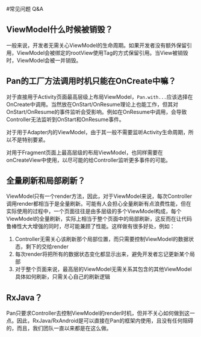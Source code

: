 #常见问题 Q&A

## ViewModel什么时候被销毁？

一般来说，开发者无需关心ViewModel的生命周期。如果开发者没有额外保留引用，ViewModel会被绑定的rootView使用Tag的方式保留引用。当View被销毁时，ViewModel会被一并销毁。


## Pan的工厂方法调用时机只能在OnCreate中嘛？

对于直接用于Activity页面最高层级上布局ViewModel，```Pan.with...```应该选择在OnCreate中调用。当然放在OnStart/OnResume理论上也能工作，但其对OnStart/OnResume的事件监听会受影响。例如在OnResume中调用，会导致Controller无法监听到OnStart和OnResume事件。

对于用于Adapter内的ViewModel，由于其一般不需要监听Activity生命周期，所以不是特别要紧。

对用于Fragment页面上最高层级的布局ViewModel，也同样需要在onCreateView中使用，以尽可能的给Controller监听更多事件的可能。

## 全量刷新和局部刷新？

ViewModel只有一个render方法，因此，对于ViewModel来说，每次Controller调用render都相当于是全量刷新。可能有人会担心全量刷新有点浪费性能，但在实际使用的过程中，一个页面往往是由多层级的多个ViewModel构成，每个ViewModel的全量刷新，实际上相当于整个页面中的局部刷新，这反而在让代码鲁棒性大大增强的同时，尽可能兼顾了性能。这样做有很多好处，例如：

1. Controller无需关心该刷新那个局部位置，而只需要控制ViewModel的数据状态，剩下的交给render
2. 每次render将把所有的数据状态变化都显示出来，避免开发者忘记更新某个局部
3. 对于整个页面来说，最高层的ViewModel无需关系其包含的其他ViewModel具体如何刷新，只需关心自己的刷新逻辑


## RxJava？

Pan只要求Controller去控制ViewModel的render时机，但并不关心如何做到这一点。因此，RxJava/RxAndroid是可以直接在Pan的框架内使用，且没有任何阻碍的，而且，我们团队一直以来都是在这么做。